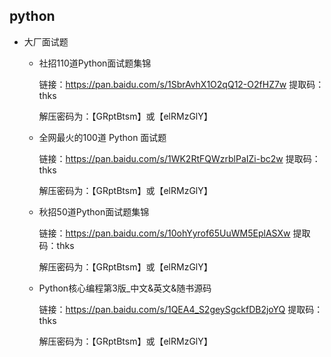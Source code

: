 ## python

+ 大厂面试题 

  + 社招110道Python面试题集锦

    链接：https://pan.baidu.com/s/1SbrAvhX1O2qQ12-O2fHZ7w 
    提取码：thks

    解压密码为：【GRptBtsm】或【elRMzGlY】

  + 全网最火的100道 Python 面试题

    链接：https://pan.baidu.com/s/1WK2RtFQWzrblPaIZi-bc2w 
    提取码：thks

    解压密码为：【GRptBtsm】或【elRMzGlY】

  + 秋招50道Python面试题集锦

    链接：https://pan.baidu.com/s/10ohYyrof65UuWM5EplASXw 
    提取码：thks

    解压密码为：【GRptBtsm】或【elRMzGlY】

  + Python核心编程第3版_中文&英文&随书源码

    链接：https://pan.baidu.com/s/1QEA4_S2geySgckfDB2joYQ 
    提取码：thks

    解压密码为：【GRptBtsm】或【elRMzGlY】

